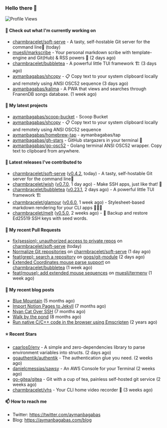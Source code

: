 ### Hello there 👋

![Profile Views](https://komarev.com/ghpvc/?username=aymanbagabas&label=PROFILE+VIEWS)

#### 👷 Check out what I'm currently working on

- [charmbracelet/soft-serve](https://github.com/charmbracelet/soft-serve) - A tasty, self-hostable Git server for the command line🍦 (today)
- [muesli/markscribe](https://github.com/muesli/markscribe) - Your personal markdown scribe with template-engine and Git(Hub) &amp; RSS powers 📜 (2 days ago)
- [charmbracelet/bubbletea](https://github.com/charmbracelet/bubbletea) - A powerful little TUI framework 🏗 (3 days ago)
- [aymanbagabas/shcopy](https://github.com/aymanbagabas/shcopy) - 📋 Copy text to your system clipboard locally and remotely using ANSI OSC52 sequence (3 days ago)
- [aymanbagabas/kalima](https://github.com/aymanbagabas/kalima) - A PWA that views and searches through FnanenDB songs database. (1 week ago)

#### 🌱 My latest projects

- [aymanbagabas/scoop-bucket](https://github.com/aymanbagabas/scoop-bucket) - Scoop Bucket
- [aymanbagabas/shcopy](https://github.com/aymanbagabas/shcopy) - 📋 Copy text to your system clipboard locally and remotely using ANSI OSC52 sequence
- [aymanbagabas/homebrew-tap](https://github.com/aymanbagabas/homebrew-tap) - aymanbagabas/tap
- [aymanbagabas/gh-stars](https://github.com/aymanbagabas/gh-stars) - GitHub stargazers in your terminal 🌟
- [aymanbagabas/go-osc52](https://github.com/aymanbagabas/go-osc52) - Golang terminal ANSI OSC52 wrapper. Copy text to clipboard from anywhere.

#### 🔭 Latest releases I've contributed to

- [charmbracelet/soft-serve](https://github.com/charmbracelet/soft-serve) ([v0.4.2](https://github.com/charmbracelet/soft-serve/releases/tag/v0.4.2), today) - A tasty, self-hostable Git server for the command line🍦
- [charmbracelet/wish](https://github.com/charmbracelet/wish) ([v0.7.0](https://github.com/charmbracelet/wish/releases/tag/v0.7.0), 1 day ago) - Make SSH apps, just like that! 💫
- [charmbracelet/bubbletea](https://github.com/charmbracelet/bubbletea) ([v0.23.1](https://github.com/charmbracelet/bubbletea/releases/tag/v0.23.1), 2 days ago) - A powerful little TUI framework 🏗
- [charmbracelet/glamour](https://github.com/charmbracelet/glamour) ([v0.6.0](https://github.com/charmbracelet/glamour/releases/tag/v0.6.0), 1 week ago) - Stylesheet-based markdown rendering for your CLI apps 💇🏻‍♀️
- [charmbracelet/melt](https://github.com/charmbracelet/melt) ([v0.5.0](https://github.com/charmbracelet/melt/releases/tag/v0.5.0), 2 weeks ago) - 🧊 Backup and restore Ed25519 SSH keys with seed words.

#### 🔨 My recent Pull Requests

- [fix(session): unauthorized access to private repos](https://github.com/charmbracelet/soft-serve/pull/190) on [charmbracelet/soft-serve](https://github.com/charmbracelet/soft-serve) (today)
- [Normalize Git repositories](https://github.com/charmbracelet/soft-serve/pull/188) on [charmbracelet/soft-serve](https://github.com/charmbracelet/soft-serve) (1 day ago)
- [feat(grep): search a repository](https://github.com/gogs/git-module/pull/86) on [gogs/git-module](https://github.com/gogs/git-module) (2 days ago)
- [Extended Coordinates mouse parse support](https://github.com/charmbracelet/bubbletea/pull/594) on [charmbracelet/bubbletea](https://github.com/charmbracelet/bubbletea) (1 week ago)
- [feat(mouse): add extended mouse sequences](https://github.com/muesli/termenv/pull/104) on [muesli/termenv](https://github.com/muesli/termenv) (1 week ago)

#### 📜 My recent blog posts

- [Blue Mountain](https://aymanbagabas.com/blog/2022/06/02/blue-mountain.html) (5 months ago)
- [Import Notion Pages to Jekyll](https://aymanbagabas.com/blog/2022/03/29/import-notion-pages-to-jekyll.html) (7 months ago)
- [Nyan Cat Over SSH](https://aymanbagabas.com/blog/2022/03/25/nyan-cat-over-ssh.html) (7 months ago)
- [Walk by the pond](https://aymanbagabas.com/blog/2022/03/10/walk-by-the-pond.html) (8 months ago)
- [Run native C/C&#43;&#43; code in the browser using Emscripten](https://aymanbagabas.com/blog/2020/11/18/run-native-c-c&#43;&#43;-code-in-the-browser-using-emscripten.html) (2 years ago)

#### ⭐ Recent Stars

- [caarlos0/env](https://github.com/caarlos0/env) - A simple and zero-dependencies library to parse environment variables into structs. (2 days ago)
- [goauthentik/authentik](https://github.com/goauthentik/authentik) - The authentication glue you need. (2 weeks ago)
- [danielcmessias/sawsy](https://github.com/danielcmessias/sawsy) - An AWS Console for your Terminal (2 weeks ago)
- [go-gitea/gitea](https://github.com/go-gitea/gitea) - Git with a cup of tea, painless self-hosted git service (2 weeks ago)
- [charmbracelet/vhs](https://github.com/charmbracelet/vhs) - Your CLI home video recorder 📼 (3 weeks ago)

#### 📫 How to reach me

- Twitter: https://twitter.com/aymanbagabas
- Blog: https://aymanbagabas.com/blog
